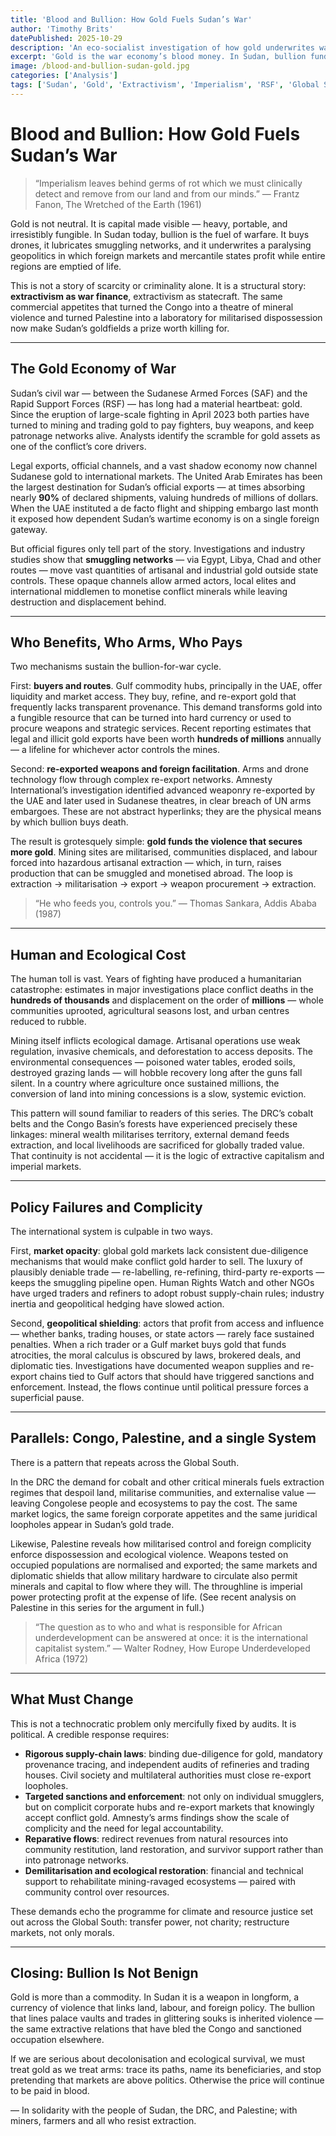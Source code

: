 ```yaml
---
title: 'Blood and Bullion: How Gold Fuels Sudan’s War'
author: 'Timothy Brits'
datePublished: 2025-10-29
description: 'An eco-socialist investigation of how gold underwrites war in Sudan — and how bullion, smuggling and foreign complicity mirror extractive violence in the DRC and Palestine.'
excerpt: 'Gold is the war economy’s blood money. In Sudan, bullion funds fighters, buys weapons, and cements foreign leverage. The same extractive logics that bleed the Congo and bomb Palestine are at work here.'
image: /blood-and-bullion-sudan-gold.jpg
categories: ['Analysis']
tags: ['Sudan', 'Gold', 'Extractivism', 'Imperialism', 'RSF', 'Global South']
---
```


# Blood and Bullion: How Gold Fuels Sudan’s War

> “Imperialism leaves behind germs of rot which we must clinically detect and remove from our land and from our minds.”
> — Frantz Fanon, The Wretched of the Earth (1961)

Gold is not neutral. It is capital made visible — heavy, portable, and irresistibly fungible. In Sudan today, bullion is the fuel of warfare. It buys drones, it lubricates smuggling networks, and it underwrites a paralysing geopolitics in which foreign markets and mercantile states profit while entire regions are emptied of life.

This is not a story of scarcity or criminality alone. It is a structural story: **extractivism as war finance**, extractivism as statecraft. The same commercial appetites that turned the Congo into a theatre of mineral violence and turned Palestine into a laboratory for militarised dispossession now make Sudan’s goldfields a prize worth killing for.

---

## The Gold Economy of War

Sudan’s civil war — between the Sudanese Armed Forces (SAF) and the Rapid Support Forces (RSF) — has long had a material heartbeat: gold. Since the eruption of large-scale fighting in April 2023 both parties have turned to mining and trading gold to pay fighters, buy weapons, and keep patronage networks alive. Analysts identify the scramble for gold assets as one of the conflict’s core drivers.

Legal exports, official channels, and a vast shadow economy now channel Sudanese gold to international markets. The United Arab Emirates has been the largest destination for Sudan’s official exports — at times absorbing nearly **90%** of declared shipments, valuing hundreds of millions of dollars. When the UAE instituted a de facto flight and shipping embargo last month it exposed how dependent Sudan’s wartime economy is on a single foreign gateway.

But official figures only tell part of the story. Investigations and industry studies show that **smuggling networks** — via Egypt, Libya, Chad and other routes — move vast quantities of artisanal and industrial gold outside state controls. These opaque channels allow armed actors, local elites and international middlemen to monetise conflict minerals while leaving destruction and displacement behind.

---

## Who Benefits, Who Arms, Who Pays

Two mechanisms sustain the bullion-for-war cycle.

First: **buyers and routes**. Gulf commodity hubs, principally in the UAE, offer liquidity and market access. They buy, refine, and re-export gold that frequently lacks transparent provenance. This demand transforms gold into a fungible resource that can be turned into hard currency or used to procure weapons and strategic services. Recent reporting estimates that legal and illicit gold exports have been worth **hundreds of millions** annually — a lifeline for whichever actor controls the mines.

Second: **re-exported weapons and foreign facilitation**. Arms and drone technology flow through complex re-export networks. Amnesty International’s investigation identified advanced weaponry re-exported by the UAE and later used in Sudanese theatres, in clear breach of UN arms embargoes. These are not abstract hyperlinks; they are the physical means by which bullion buys death.

The result is grotesquely simple: **gold funds the violence that secures more gold**. Mining sites are militarised, communities displaced, and labour forced into hazardous artisanal extraction — which, in turn, raises production that can be smuggled and monetised abroad. The loop is extraction → militarisation → export → weapon procurement → extraction.

> “He who feeds you, controls you.”
> — Thomas Sankara, Addis Ababa (1987)

---

## Human and Ecological Cost

The human toll is vast. Years of fighting have produced a humanitarian catastrophe: estimates in major investigations place conflict deaths in the **hundreds of thousands** and displacement on the order of **millions** — whole communities uprooted, agricultural seasons lost, and urban centres reduced to rubble.

Mining itself inflicts ecological damage. Artisanal operations use weak regulation, invasive chemicals, and deforestation to access deposits. The environmental consequences — poisoned water tables, eroded soils, destroyed grazing lands — will hobble recovery long after the guns fall silent. In a country where agriculture once sustained millions, the conversion of land into mining concessions is a slow, systemic eviction.

This pattern will sound familiar to readers of this series. The DRC’s cobalt belts and the Congo Basin’s forests have experienced precisely these linkages: mineral wealth militarises territory, external demand feeds extraction, and local livelihoods are sacrificed for globally traded value. That continuity is not accidental — it is the logic of extractive capitalism and imperial markets.

---

## Policy Failures and Complicity

The international system is culpable in two ways.

First, **market opacity**: global gold markets lack consistent due-diligence mechanisms that would make conflict gold harder to sell. The luxury of plausibly deniable trade — re-labelling, re-refining, third-party re-exports — keeps the smuggling pipeline open. Human Rights Watch and other NGOs have urged traders and refiners to adopt robust supply-chain rules; industry inertia and geopolitical hedging have slowed action.

Second, **geopolitical shielding**: actors that profit from access and influence — whether banks, trading houses, or state actors — rarely face sustained penalties. When a rich trader or a Gulf market buys gold that funds atrocities, the moral calculus is obscured by laws, brokered deals, and diplomatic ties. Investigations have documented weapon supplies and re-export chains tied to Gulf actors that should have triggered sanctions and enforcement. Instead, the flows continue until political pressure forces a superficial pause.

---

## Parallels: Congo, Palestine, and a single System

There is a pattern that repeats across the Global South.

In the DRC the demand for cobalt and other critical minerals fuels extraction regimes that despoil land, militarise communities, and externalise value — leaving Congolese people and ecosystems to pay the cost. The same market logics, the same foreign corporate appetites and the same juridical loopholes appear in Sudan’s gold trade.

Likewise, Palestine reveals how militarised control and foreign complicity enforce dispossession and ecological violence. Weapons tested on occupied populations are normalised and exported; the same markets and diplomatic shields that allow military hardware to circulate also permit minerals and capital to flow where they will. The throughline is imperial power protecting profit at the expense of life. (See recent analysis on Palestine in this series for the argument in full.)

> “The question as to who and what is responsible for African underdevelopment can be answered at once: it is the international capitalist system.”
> — Walter Rodney, How Europe Underdeveloped Africa (1972)

---

## What Must Change

This is not a technocratic problem only mercifully fixed by audits. It is political. A credible response requires:

- **Rigorous supply-chain laws**: binding due-diligence for gold, mandatory provenance tracing, and independent audits of refineries and trading houses. Civil society and multilateral authorities must close re-export loopholes.
- **Targeted sanctions and enforcement**: not only on individual smugglers, but on complicit corporate hubs and re-export markets that knowingly accept conflict gold. Amnesty’s arms findings show the scale of complicity and the need for legal accountability.
- **Reparative flows**: redirect revenues from natural resources into community restitution, land restoration, and survivor support rather than into patronage networks.
- **Demilitarisation and ecological restoration**: financial and technical support to rehabilitate mining-ravaged ecosystems — paired with community control over resources.

These demands echo the programme for climate and resource justice set out across the Global South: transfer power, not charity; restructure markets, not only morals.

---

## Closing: Bullion Is Not Benign

Gold is more than a commodity. In Sudan it is a weapon in longform, a currency of violence that links land, labour, and foreign policy. The bullion that lines palace vaults and trades in glittering souks is inherited violence — the same extractive relations that have bled the Congo and sanctioned occupation elsewhere.

If we are serious about decolonisation and ecological survival, we must treat gold as we treat arms: trace its paths, name its beneficiaries, and stop pretending that markets are above politics. Otherwise the price will continue to be paid in blood.

— In solidarity with the people of Sudan, the DRC, and Palestine; with miners, farmers and all who resist extraction.
